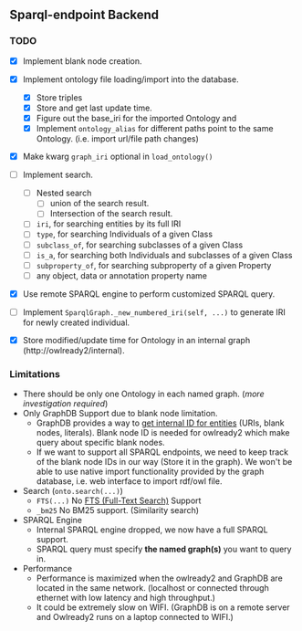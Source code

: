## Sparql-endpoint Backend
### TODO
- [x] Implement blank node creation.
- [x] Implement ontology file loading/import into the database.
  - [x] Store triples
  - [x] Store and get last update time.
  - [x] Figure out the base_iri for the imported Ontology and 
  - [x] Implement `ontology_alias` for different paths point to the same Ontology. (i.e. import url/file path changes)
- [x] Make kwarg `graph_iri` optional in `load_ontology()`
- [ ] Implement search.
  - [ ] Nested search
    - [ ] union of the search result.
    - [ ] Intersection of the search result.
  - [ ] `iri`, for searching entities by its full IRI
  - [ ] `type`, for searching Individuals of a given Class
  - [ ] `subclass_of`, for searching subclasses of a given Class
  - [ ] `is_a`, for searching both Individuals and subclasses of a given Class
  - [ ] `subproperty_of`, for searching subproperty of a given Property
  - [ ] any object, data or annotation property name
- [x] Use remote SPARQL engine to perform customized SPARQL query.
- [ ] Implement `SparqlGraph._new_numbered_iri(self, ...)` to generate IRI for newly created individual.
- [x] Store modified/update time for Ontology in an internal graph (http://owlready2/internal).


### Limitations
- There should be only one Ontology in each named graph. (*more investigation required*)
- Only GraphDB Support due to blank node limitation.
  - GraphDB provides a way to [get internal ID for entities](https://graphdb.ontotext.com/documentation/free/query-behaviour.html#what-s-in-this-document)
    (URIs, blank nodes, literals). 
    Blank node ID is needed for owlready2 which make query about specific blank nodes.
  - If we want to support all SPARQL endpoints, we need to keep track of the blank node IDs in our way (Store it in the graph).
  We won't be able to use native import functionality provided by the graph database, i.e. web interface to import rdf/owl file.
- Search (`onto.search(...)`)
  - `FTS(...)` No [FTS (Full-Text Search)](https://owlready2.readthedocs.io/en/v0.35/annotations.html?highlight=fts#full-text-search-fts) Support
  - `_bm25` No BM25 support. (Similarity search)
- SPARQL Engine
  - Internal SPARQL engine dropped, we now have a full SPARQL support.
  - SPARQL query must specify **the named graph(s)** you want to query in.
- Performance
  - Performance is maximized when the owlready2 and GraphDB are located in the same network.
(localhost or connected through ethernet with low latency and high throughput.)
  - It could be extremely slow on WIFI. (GraphDB is on a remote server and Owlready2 runs on a laptop connected to WIFI.)
